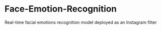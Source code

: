 # Face-Emotion-Recognition
Real-time facial emotions recognition model deployed as an Instagram filter
